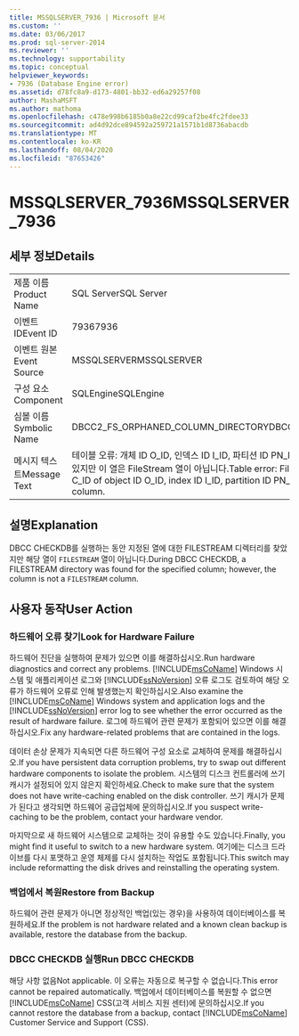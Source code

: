 ```yaml
---
title: MSSQLSERVER_7936 | Microsoft 문서
ms.custom: ''
ms.date: 03/06/2017
ms.prod: sql-server-2014
ms.reviewer: ''
ms.technology: supportability
ms.topic: conceptual
helpviewer_keywords:
- 7936 (Database Engine error)
ms.assetid: d78fc8a9-d173-4801-bb32-ed6a29257f08
author: MashaMSFT
ms.author: mathoma
ms.openlocfilehash: c478e998b6185b0a8e22cd99caf2be4fc2fdee33
ms.sourcegitcommit: ad4d92dce894592a259721a1571b1d8736abacdb
ms.translationtype: MT
ms.contentlocale: ko-KR
ms.lasthandoff: 08/04/2020
ms.locfileid: "87653426"
---
```

# <a name="mssqlserver_7936"></a><span data-ttu-id="74b34-102">MSSQLSERVER_7936</span><span class="sxs-lookup"><span data-stu-id="74b34-102">MSSQLSERVER_7936</span></span>
    
## <a name="details"></a><span data-ttu-id="74b34-103">세부 정보</span><span class="sxs-lookup"><span data-stu-id="74b34-103">Details</span></span>  
  
|||  
|-|-|  
|<span data-ttu-id="74b34-104">제품 이름</span><span class="sxs-lookup"><span data-stu-id="74b34-104">Product Name</span></span>|<span data-ttu-id="74b34-105">SQL Server</span><span class="sxs-lookup"><span data-stu-id="74b34-105">SQL Server</span></span>|  
|<span data-ttu-id="74b34-106">이벤트 ID</span><span class="sxs-lookup"><span data-stu-id="74b34-106">Event ID</span></span>|<span data-ttu-id="74b34-107">7936</span><span class="sxs-lookup"><span data-stu-id="74b34-107">7936</span></span>|  
|<span data-ttu-id="74b34-108">이벤트 원본</span><span class="sxs-lookup"><span data-stu-id="74b34-108">Event Source</span></span>|<span data-ttu-id="74b34-109">MSSQLSERVER</span><span class="sxs-lookup"><span data-stu-id="74b34-109">MSSQLSERVER</span></span>|  
|<span data-ttu-id="74b34-110">구성 요소</span><span class="sxs-lookup"><span data-stu-id="74b34-110">Component</span></span>|<span data-ttu-id="74b34-111">SQLEngine</span><span class="sxs-lookup"><span data-stu-id="74b34-111">SQLEngine</span></span>|  
|<span data-ttu-id="74b34-112">심볼 이름</span><span class="sxs-lookup"><span data-stu-id="74b34-112">Symbolic Name</span></span>|<span data-ttu-id="74b34-113">DBCC2_FS_ORPHANED_COLUMN_DIRECTORY</span><span class="sxs-lookup"><span data-stu-id="74b34-113">DBCC2_FS_ORPHANED_COLUMN_DIRECTORY</span></span>|  
|<span data-ttu-id="74b34-114">메시지 텍스트</span><span class="sxs-lookup"><span data-stu-id="74b34-114">Message Text</span></span>|<span data-ttu-id="74b34-115">테이블 오류: 개체 ID O_ID, 인덱스 ID I_ID, 파티션 ID PN_ID의 열 ID C_ID에 대한 FileStream 디렉터리가 있지만 이 열은 FileStream 열이 아닙니다.</span><span class="sxs-lookup"><span data-stu-id="74b34-115">Table error: Filestream directory exists for column ID C_ID of object ID O_ID, index ID I_ID, partition ID PN_ID, but that column is not a Filestream column.</span></span>|  
  
## <a name="explanation"></a><span data-ttu-id="74b34-116">설명</span><span class="sxs-lookup"><span data-stu-id="74b34-116">Explanation</span></span>  
 <span data-ttu-id="74b34-117">DBCC CHECKDB를 실행하는 동안 지정된 열에 대한 FILESTREAM 디렉터리를 찾았지만 해당 열이 `FILESTREAM` 열이 아닙니다.</span><span class="sxs-lookup"><span data-stu-id="74b34-117">During DBCC CHECKDB, a FILESTREAM directory was found for the specified column; however, the column is not a `FILESTREAM` column.</span></span>  
  
## <a name="user-action"></a><span data-ttu-id="74b34-118">사용자 동작</span><span class="sxs-lookup"><span data-stu-id="74b34-118">User Action</span></span>  
  
### <a name="look-for-hardware-failure"></a><span data-ttu-id="74b34-119">하드웨어 오류 찾기</span><span class="sxs-lookup"><span data-stu-id="74b34-119">Look for Hardware Failure</span></span>  
 <span data-ttu-id="74b34-120">하드웨어 진단을 실행하여 문제가 있으면 이를 해결하십시오.</span><span class="sxs-lookup"><span data-stu-id="74b34-120">Run hardware diagnostics and correct any problems.</span></span> <span data-ttu-id="74b34-121">[!INCLUDE[msCoName](../../includes/msconame-md.md)] Windows 시스템 및 애플리케이션 로그와 [!INCLUDE[ssNoVersion](../../includes/ssnoversion-md.md)] 오류 로그도 검토하여 해당 오류가 하드웨어 오류로 인해 발생했는지 확인하십시오.</span><span class="sxs-lookup"><span data-stu-id="74b34-121">Also examine the [!INCLUDE[msCoName](../../includes/msconame-md.md)] Windows system and application logs and the [!INCLUDE[ssNoVersion](../../includes/ssnoversion-md.md)] error log to see whether the error occurred as the result of hardware failure.</span></span> <span data-ttu-id="74b34-122">로그에 하드웨어 관련 문제가 포함되어 있으면 이를 해결하십시오.</span><span class="sxs-lookup"><span data-stu-id="74b34-122">Fix any hardware-related problems that are contained in the logs.</span></span>  
  
 <span data-ttu-id="74b34-123">데이터 손상 문제가 지속되면 다른 하드웨어 구성 요소로 교체하여 문제를 해결하십시오.</span><span class="sxs-lookup"><span data-stu-id="74b34-123">If you have persistent data corruption problems, try to swap out different hardware components to isolate the problem.</span></span> <span data-ttu-id="74b34-124">시스템의 디스크 컨트롤러에 쓰기 캐시가 설정되어 있지 않은지 확인하세요.</span><span class="sxs-lookup"><span data-stu-id="74b34-124">Check to make sure that the system does not have write-caching enabled on the disk controller.</span></span> <span data-ttu-id="74b34-125">쓰기 캐시가 문제가 된다고 생각되면 하드웨어 공급업체에 문의하십시오.</span><span class="sxs-lookup"><span data-stu-id="74b34-125">If you suspect write-caching to be the problem, contact your hardware vendor.</span></span>  
  
 <span data-ttu-id="74b34-126">마지막으로 새 하드웨어 시스템으로 교체하는 것이 유용할 수도 있습니다.</span><span class="sxs-lookup"><span data-stu-id="74b34-126">Finally, you might find it useful to switch to a new hardware system.</span></span> <span data-ttu-id="74b34-127">여기에는 디스크 드라이브를 다시 포맷하고 운영 체제를 다시 설치하는 작업도 포함됩니다.</span><span class="sxs-lookup"><span data-stu-id="74b34-127">This switch may include reformatting the disk drives and reinstalling the operating system.</span></span>  
  
### <a name="restore-from-backup"></a><span data-ttu-id="74b34-128">백업에서 복원</span><span class="sxs-lookup"><span data-stu-id="74b34-128">Restore from Backup</span></span>  
 <span data-ttu-id="74b34-129">하드웨어 관련 문제가 아니면 정상적인 백업(있는 경우)을 사용하여 데이터베이스를 복원하세요.</span><span class="sxs-lookup"><span data-stu-id="74b34-129">If the problem is not hardware related and a known clean backup is available, restore the database from the backup.</span></span>  
  
### <a name="run-dbcc-checkdb"></a><span data-ttu-id="74b34-130">DBCC CHECKDB 실행</span><span class="sxs-lookup"><span data-stu-id="74b34-130">Run DBCC CHECKDB</span></span>  
 <span data-ttu-id="74b34-131">해당 사항 없음</span><span class="sxs-lookup"><span data-stu-id="74b34-131">Not applicable.</span></span> <span data-ttu-id="74b34-132">이 오류는 자동으로 복구할 수 없습니다.</span><span class="sxs-lookup"><span data-stu-id="74b34-132">This error cannot be repaired automatically.</span></span> <span data-ttu-id="74b34-133">백업에서 데이터베이스를 복원할 수 없으면 [!INCLUDE[msCoName](../../includes/msconame-md.md)] CSS(고객 서비스 지원 센터)에 문의하십시오.</span><span class="sxs-lookup"><span data-stu-id="74b34-133">If you cannot restore the database from a backup, contact [!INCLUDE[msCoName](../../includes/msconame-md.md)] Customer Service and Support (CSS).</span></span>  
  
  
